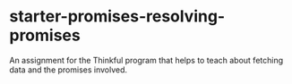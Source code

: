 # starter-promises-resolving-promises
An assignment for the Thinkful program that helps to teach about fetching data and the promises involved.
